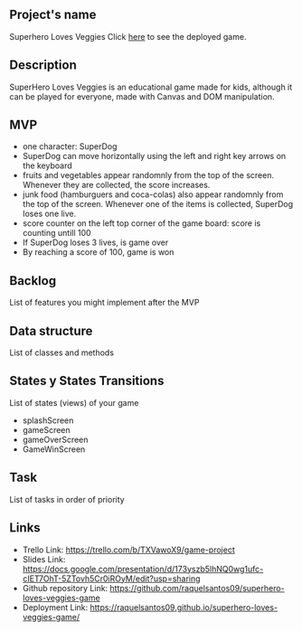 ## Project's name
Superhero Loves Veggies
Click [here](http://raquelsantos09.github.io/superhero-loves-veggies-game/) to see the deployed game.

## Description
SuperHero Loves Veggies is an educational game made for kids, although it can be played for everyone, made with Canvas and DOM manipulation.


## MVP
- one character: SuperDog
- SuperDog can move horizontally using the left and right key arrows on the keyboard
- fruits and vegetables appear randomnly from the top of the screen. Whenever they are collected, the score increases.
- junk food (hamburguers and coca-colas) also appear randomnly from the top of the screen. Whenever one of the items is collected, SuperDog loses one live.
- score counter on the left top corner of the game board: score is counting untill 100
- If SuperDog loses 3 lives, is game over
- By reaching a score of 100, game is won


## Backlog
List of features you might implement after the MVP

## Data structure
List of classes and methods

## States y States Transitions
List of states (views) of your game

 - splashScreen
 - gameScreen
 - gameOverScreen
 - GameWinScreen

## Task
List of tasks in order of priority

## Links
- Trello Link: https://trello.com/b/TXVawoX9/game-project
- Slides Link: https://docs.google.com/presentation/d/173yszb5lhNQ0wg1ufc-cIET7OhT-5ZTovh5Cr0iROyM/edit?usp=sharing
- Github repository Link: https://github.com/raquelsantos09/superhero-loves-veggies-game
- Deployment Link: https://raquelsantos09.github.io/superhero-loves-veggies-game/

